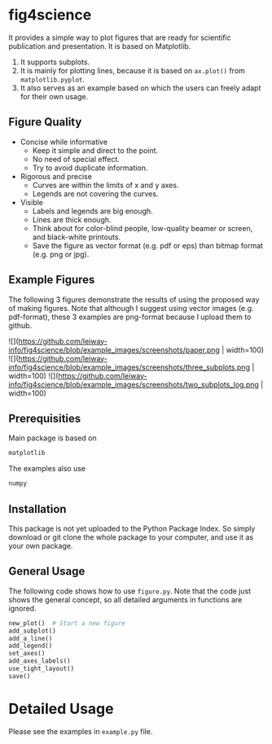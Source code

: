 # fig4science
It provides a simple way to plot figures that are ready for scientific publication and presentation. It is based on Matplotlib.

1. It supports subplots.
2. It is mainly for plotting lines, because it is based on `ax.plot()` from `matplotlib.pyplot`.
3. It also serves as an example based on which the users can freely adapt for their own usage.

## Figure Quality

* Concise while informative
    * Keep it simple and direct to the point.
    * No need of special effect.
    * Try to avoid duplicate information.
* Rigorous and precise
    * Curves are within the limits of x and y axes.
    * Legends are not covering the curves.
* Visible
    * Labels and legends are big enough.
    * Lines are thick enough.
    * Think about for color-blind people, low-quality beamer or screen, and black-white printouts.
    * Save the figure as vector format (e.g. pdf or eps) than bitmap format (e.g. png or jpg).
    
## Example Figures
The following 3 figures demonstrate the results of using the proposed way of making figures. Note that although I suggest using vector images (e.g. pdf-format), these 3 examples are png-format because I upload them to github.

![](https://github.com/leiway-info/fig4science/blob/example_images/screenshots/paper.png | width=100)
![](https://github.com/leiway-info/fig4science/blob/example_images/screenshots/three_subplots.png | width=100)
![](https://github.com/leiway-info/fig4science/blob/example_images/screenshots/two_subplots_log.png | width=100)



## Prerequisities
Main package is based on 
```python
matplotlib
```

The examples also use
```python
numpy
```


## Installation
This package is not yet uploaded to the Python Package Index. So simply download or git clone the whole package to your computer,
and use it as your own package. 


## General Usage
The following code shows how to use `figure.py`. Note that the code just shows the general concept, so all detailed arguments in functions are ignored.
```python
new_plot()  # Start a new figure
add_subplot()
add_a_line()
add_legend()
set_axes()
add_axes_labels()
use_tight_layout()
save()
```

# Detailed Usage
Please see the examples in `example.py` file.
